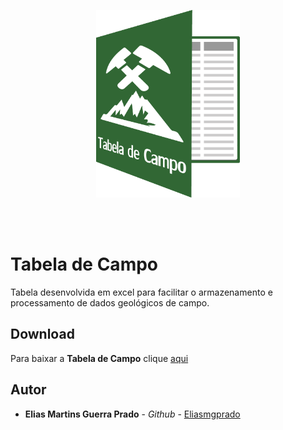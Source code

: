 <p align="center"><img src="logo.png" height="300" width="230"></p>
<br/>
<br/>

# Tabela de Campo
Tabela desenvolvida em excel para facilitar o armazenamento e processamento de dados geológicos de campo.

## Download

Para baixar a **Tabela de Campo** clique [aqui](https://github.com/Eliasmgprado/Tabela_de_Campo/archive/master.zip)

## Autor

* **Elias Martins Guerra Prado** - *Github* - [Eliasmgprado](https://github.com/Eliasmgprado)

